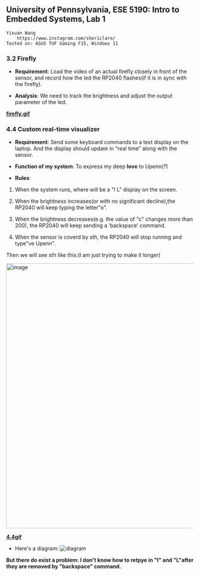 ## University of Pennsylvania, ESE 5190: Intro to Embedded Systems, Lab 1

    Yixuan Wang
        https://www.instagram.com/shericlare/
    Tested on: ASUS TUF Gaming F15, Windows 11

### 3.2 Firefly 

- **Requirement**: Load the video of an actual firefly closely in front of the sensor, and record how the led the RP2040 flashes(if it is in sync with the firefly).

- **Analysis**: We need to track the brightness and adjust the output parameter of the led.

**[firefly.gif](https://github.com/Sharonun/ese5190-2022-lab1-firefly/blob/main/3.2.gif)**
 
### 4.4 Custom real-time visualizer

- **Requirement**: Send some keyboard commands to a text display on the laptop. And the display should 
update in “real time” along with the sensor.

- **Function of my system**: To express my deep **love** to Upenn(?)

- **Rules**:

1. When the system runs, where will be a "I L" display on the screen.

2. When the brightness increases(or with no significant decline),the RP2040 will keep typing the letter"o".

3. When the brightness decreases(e.g. the value of "c" changes more than 200), the RP2040 will keep sending a ‘backspace’ command.

4. When the sensor is coverd by sth, the RP2040 will stop running and type"ve Upenn".


Then we will see sth like this:(I am just trying to make it longer)

<img width="709" alt="image" src="https://user-images.githubusercontent.com/114169032/191848795-94b733ff-453d-4ec9-83ff-6d534c5e4911.png">

**[4.4gif](https://github.com/Sharonun/ese5190-2022-lab1-firefly/blob/main/4.4.GIF)**

- Here's a diagram:
![diagram](https://user-images.githubusercontent.com/114169032/191854762-4aab0df6-5c94-432d-8e0f-34c2f679c1ea.png)

**But there do exist a problem: I don't know how to retpye in "I" and "L"after they are removed by "backspace" command.**



